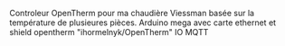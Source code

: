 Controleur OpenTherm pour ma chaudière Viessman basée sur la température de plusieures pièces.
Arduino mega avec carte ethernet et shield opentherm "ihormelnyk/OpenTherm"
IO MQTT